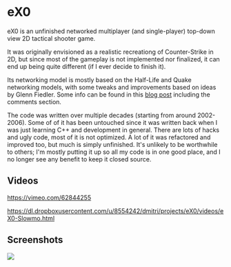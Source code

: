 eX0
===

eX0 is an unfinished networked multiplayer (and single-player) top-down view 2D tactical shooter game.

It was originally envisioned as a realistic recreationg of Counter-Strike in 2D, but since most of the gameplay is not implemented nor finalized, it can end up being quite different (if I ever decide to finish it).

Its networking model is mostly based on the Half-Life and Quake networking models, with some tweaks and improvements based on ideas by Glenn Fiedler. Some info can be found in this [blog post](http://shurcool.wordpress.com/2011/07/25/how-to-make-your-networked-game-smooth-as-butter/) including the comments section.

The code was written over multiple decades (starting from around 2002-2006). Some of of it has been untouched since it was written back when I was just learning C++ and development in general. There are lots of hacks and ugly code, most of it is not optimized. A lot of it was refactored and improved too, but much is simply unfinished. It's unlikely to be worthwhile to others; I'm mostly putting it up so all my code is in one good place, and I no longer see any benefit to keep it closed source.

Videos
------

<https://vimeo.com/62844255>

<https://dl.dropboxusercontent.com/u/8554242/dmitri/projects/eX0/videos/eX0-Slowmo.html>

Screenshots
-----------

![](http://img547.imageshack.us/img547/9282/eqch.png)
